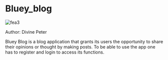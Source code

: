 # Bluey_blog

![fea3](https://github.com/DexyMaroni/Bluey_blog_Application/assets/106749955/e6b0d109-8076-4b34-81ec-00e7e5f1a9c6)

Author: Divine Peter

Bluey Blog is a blog application that grants its users the opportunity to share their opinions or thought by making posts.
To be able to use the app one has to register and login to access its functions.

